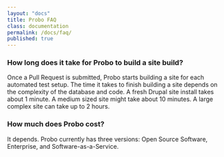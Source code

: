 ```yaml
---
layout: "docs"
title: Probo FAQ
class: documentation
permalink: /docs/faq/
published: true
---
```

### How long does it take for Probo to build a site build?

Once a Pull Request is submitted, Probo starts building a site for each automated test setup. The time it takes to finish building a site depends on the complexity of the database and code. A fresh Drupal site install takes about 1 minute. A medium sized site might take about 10 minutes. A large complex site can take up to 2 hours.

### How much does Probo cost?
It depends. Probo currently has three versions: Open Source Software, Enterprise, and Software-as-a-Service. 

<!-- ###What's the difference between the Open Source Software and Enterprise version? -->

<!-- ###What's the difference between SaaS and Open Source Software or Enterprise versions? -->
